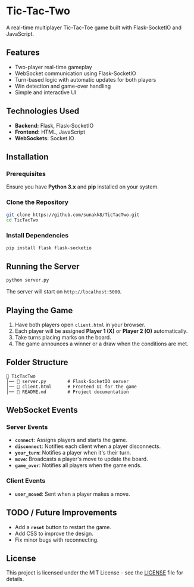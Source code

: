 # Tic-Tac-Two

A real-time multiplayer Tic-Tac-Toe game built with Flask-SocketIO and JavaScript.

## Features
- Two-player real-time gameplay
- WebSocket communication using Flask-SocketIO
- Turn-based logic with automatic updates for both players
- Win detection and game-over handling
- Simple and interactive UI

## Technologies Used
- **Backend:** Flask, Flask-SocketIO
- **Frontend:** HTML, JavaScript
- **WebSockets:** Socket.IO

## Installation

### Prerequisites
Ensure you have **Python 3.x** and **pip** installed on your system.

### Clone the Repository
```bash
git clone https://github.com/sunakk8/TicTacTwo.git
cd TicTacTwo
```

### Install Dependencies
```bash
pip install flask flask-socketio
```

## Running the Server
```bash
python server.py
```
The server will start on `http://localhost:5000`.

## Playing the Game
1. Have both players open `client.html` in your browser.
2. Each player will be assigned **Player 1 (X)** or **Player 2 (O)** automatically.
3. Take turns placing marks on the board.
4. The game announces a winner or a draw when the conditions are met.

## Folder Structure
```
📁 TicTacTwo
│── 📄 server.py        # Flask-SocketIO server
│── 📄 client.html      # Frontend UI for the game
│── 📄 README.md        # Project documentation
```

## WebSocket Events
### Server Events
- **`connect`**: Assigns players and starts the game.
- **`disconnect`**: Notifies each client when a player disconnects.
- **`your_turn`**: Notifies a player when it's their turn.
- **`move`**: Broadcasts a player's move to update the board.
- **`game_over`**: Notifies all players when the game ends.

### Client Events
- **`user_moved`**: Sent when a player makes a move.

## TODO / Future Improvements
- Add a **`reset`** button to restart the game.
- Add CSS to improve the design.
- Fix minor bugs with reconnecting.


## License
This project is licensed under the MIT License - see the [LICENSE](LICENSE) file for details.


